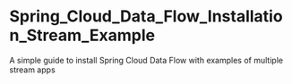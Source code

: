 # Spring_Cloud_Data_Flow_Installation_Stream_Example
A simple guide to install Spring Cloud Data Flow with examples of multiple stream apps
